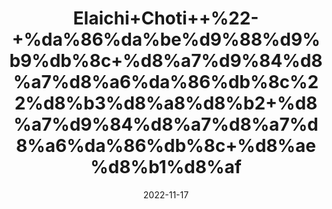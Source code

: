 ---
title: 'Elaichi+Choti++%22-+%da%86%da%be%d9%88%d9%b9%db%8c+%d8%a7%d9%84%d8%a7%d8%a6%da%86%db%8c%22%d8%b3%d8%a8%d8%b2+%d8%a7%d9%84%d8%a7%d8%a7%d8%a6%da%86%db%8c+%d8%ae%d8%b1%d8%af'
date: '2022-11-17' 
metatag: '' 
inventory: '0' 
draft: false 
# meta description 
shortDescripton: '+Green+Cardamom+%22+It+kills+bad+breath+%e2%80%93+With+anti-bacterial+properties%2c+vigorous+flavour%2c+and+refreshing+smell%2c+the+green+cardamom+is+the+best+remedy+to+put+a+stop+on+any+bad+breath+related+encounters.'
description: 'Spices+%d9%85%d8%b5%d8%a7%d9%84%d8%ad%db%92'
longdescription: ''
tags: ''
brand: ''
subCategory: ''
sellCount: '0'
featured: True
# product Price
price: '80.0'
# Product Short Description
shortDescription: '+Green+Cardamom+%22+It+kills+bad+breath+%e2%80%93+With+anti-bacterial+properties%2c+vigorous+flavour%2c+and+refreshing+smell%2c+the+green+cardamom+is+the+best+remedy+to+put+a+stop+on+any+bad+breath+related+encounters.'
productID: '6B0B031B-1629-ED11-9968-005056B3A416'
type: 'products'
category: 'Spices+%d9%85%d8%b5%d8%a7%d9%84%d8%ad%db%92' 
thumnailproduct: 'https://eraconnect.blob.core.windows.net/product-images/aminsaddiquidawakhana/6B0B031B-1629-ED11-9968-005056B3A416.webp' 
images:
  - image: 'https://eraconnect.blob.core.windows.net/product-images/aminsaddiquidawakhana/6B0B031B-1629-ED11-9968-005056B3A416.webp'  
Variants:
---